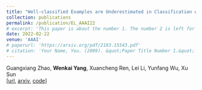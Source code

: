 ```yaml
---
title: "Well-classified Examples are Underestimated in Classification with Deep Neural Networks"
collection: publications
permalink: /publication/EL_AAAI22
# excerpt: 'This paper is about the number 1. The number 2 is left for future work.'
date: 2022-02-22
venue: 'AAAI'
# paperurl: 'https://arxiv.org/pdf/2103.15543.pdf'
# citation: 'Your Name, You. (2009). &quot;Paper Title Number 1.&quot; <i>Journal 1</i>. 1(1).'
---
```


Guangxiang Zhao, **Wenkai Yang**, Xuancheng Ren, Lei Li, Yunfang Wu, Xu Sun  
[[url](https://ojs.aaai.org/index.php/AAAI/article/view/20904), [arxiv](https://arxiv.org/pdf/2110.06537.pdf), [code](https://github.com/lancopku/well-classified-examples-are-underestimated)] 

